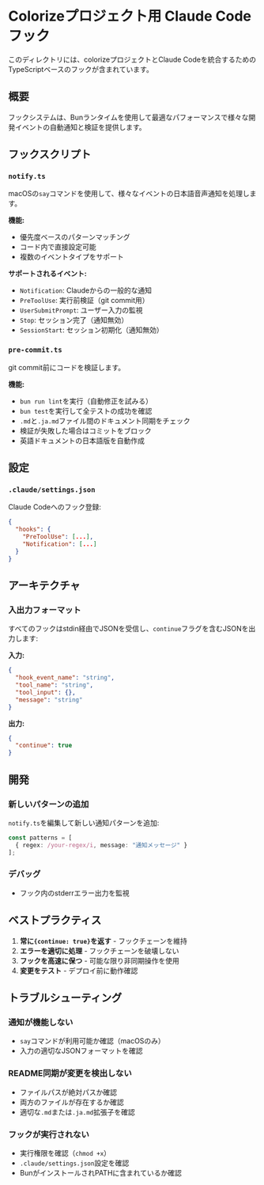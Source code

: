 # Colorizeプロジェクト用 Claude Code フック

このディレクトリには、colorizeプロジェクトとClaude Codeを統合するためのTypeScriptベースのフックが含まれています。

## 概要

フックシステムは、Bunランタイムを使用して最適なパフォーマンスで様々な開発イベントの自動通知と検証を提供します。

## フックスクリプト

### `notify.ts`
macOSの`say`コマンドを使用して、様々なイベントの日本語音声通知を処理します。

**機能:**
- 優先度ベースのパターンマッチング
- コード内で直接設定可能
- 複数のイベントタイプをサポート

**サポートされるイベント:**
- `Notification`: Claudeからの一般的な通知
- `PreToolUse`: 実行前検証（git commit用）
- `UserSubmitPrompt`: ユーザー入力の監視
- `Stop`: セッション完了（通知無効）
- `SessionStart`: セッション初期化（通知無効）

### `pre-commit.ts`
git commit前にコードを検証します。

**機能:**
- `bun run lint`を実行（自動修正を試みる）
- `bun test`を実行して全テストの成功を確認
- `.md`と`.ja.md`ファイル間のドキュメント同期をチェック
- 検証が失敗した場合はコミットをブロック
- 英語ドキュメントの日本語版を自動作成

## 設定


### `.claude/settings.json`
Claude Codeへのフック登録:

```json
{
  "hooks": {
    "PreToolUse": [...],
    "Notification": [...]
  }
}
```

## アーキテクチャ

### 入出力フォーマット
すべてのフックはstdin経由でJSONを受信し、`continue`フラグを含むJSONを出力します:


**入力:**
```json
{
  "hook_event_name": "string",
  "tool_name": "string",
  "tool_input": {},
  "message": "string"
}
```

**出力:**
```json
{
  "continue": true
}
```

## 開発

### 新しいパターンの追加
`notify.ts`を編集して新しい通知パターンを追加:

```typescript
const patterns = [
  { regex: /your-regex/i, message: "通知メッセージ" }
];
```

### デバッグ
- フック内のstderrエラー出力を監視

## ベストプラクティス

1. **常に`{continue: true}`を返す** - フックチェーンを維持
2. **エラーを適切に処理** - フックチェーンを破壊しない
3. **フックを高速に保つ** - 可能な限り非同期操作を使用
4. **変更をテスト** - デプロイ前に動作確認

## トラブルシューティング

### 通知が機能しない
- `say`コマンドが利用可能か確認（macOSのみ）
- 入力の適切なJSONフォーマットを確認

### README同期が変更を検出しない
- ファイルパスが絶対パスか確認
- 両方のファイルが存在するか確認
- 適切な`.md`または`.ja.md`拡張子を確認

### フックが実行されない
- 実行権限を確認（`chmod +x`）
- `.claude/settings.json`設定を確認
- BunがインストールされPATHに含まれているか確認